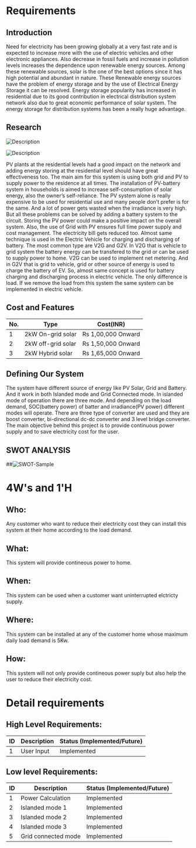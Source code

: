 # Requirements
## Introduction
Need for electricity has been growing globally at a very fast rate and is expected to increase more with the use of electric vehicles and other electronic appliances. Also decrease in fossil fuels and increase in pollution levels increases the dependence upon renewable energy sources. Among these renewable sources, solar is the one of the best options since it has  high potential and abundant in nature. These Renewable energy sources have the problem of energy storage and by the use of Electrical Energy Storage it can be resolved. Energy storage popularity has increased in residential due to its good contribution in electrical distribution system network also due to great economic performance of solar system. The energy storage for distribution systems has been a really huge advantage. 

## Research
![Description](https://github.com/deepakdanichy/Minor-Project-302808/blob/main/1_Requirements/Vehicle-to-Grid.png)


![Description](https://github.com/deepakdanichy/Minor-Project-302808/blob/main/1_Requirements/Energy-flow-during-G2V-and-V2G-operating-modes.png)


PV plants at the residential levels had a good impact on the network and adding energy storing at the residential level should have great effectiveness too. The main aim for this system is using both grid and PV to supply power to the residence at all times. The installation of PV-battery system in households is aimed to increase self-consumption of solar energy, also the owner’s self-reliance. The PV system alone is really expensive to be used for residential use and many people don’t prefer is for the same. And a lot of power gets wasted when the irradiance is very high. But all these problems can be solved by adding a battery system to the circuit. Storing the PV power could make a positive impact on the overall system. Also, the use of Grid with PV ensures full time power supply and cost management. The electricity bill gets reduced too.
Almost same technique is used in the Electric Vehicle for charging and discharging of battery. The most common type are V2G and G2V. In V2G that is vehicle to grid system the battery energy can be transfered to the grid or can be used to supply power to home. V2G can be used to implement net metering. And in G2V that is grid to vehicle, grid or other source of energy is used to charge the battery of EV. So, almost same concept is used for battery charging and discharging process in electric vehicle. The only difference is load. If we remove the load from this system the same system can be implemented in electric vehicle. 
## Cost and Features
No. |  Type   |    Cost(INR)    
-------|---------|----------------
1 | 2kW On-grid solar | Rs 1,00,000 Onward
2 | 2kW off-grid solar | Rs 1,50,000 Onward
3 | 2kW Hybrid solar  | Rs 1,65,000 Onward
## Defining Our System
The system have different source of energy like PV Solar, Grid and Battery. And it work in both Islanded mode and Grid Connected mode. In islanded mode of operation there are three mode. And depending on the load demand, SOC(battery power) of batter and irradiance(PV power) different modes will operate. There are three type of converter are used and they are boost converter, bi-directional dc-dc converter and 3 level bridge converter. The main objective behind this project is to provide continuous power supply and to save electricity cost for the user.
## SWOT ANALYSIS
##![SWOT-Sample](https://github.com/deepakdanichy/Minor-Project-302808/blob/main/1_Requirements/swot%20my.PNG)

# 4W&#39;s and 1&#39;H

## Who:

Any customer who want to reduce their electricity cost they can install this system at their home according to the load demand.

## What:

This system will provide contineous power to home.

## When:

This system can be used when a customer want uninterrupted elctricty supply.

## Where:

This system can be installed at any of the customer home whose maximum daily load demand is 5Kw.

## How:

This system will not only provide contineous power suply but also help the user to reduce their electricity cost.

# Detail requirements
## High Level Requirements:
ID |  Description   | Status (Implemented/Future)    
-------|---------|----------------
1 | User Input | Implemented

##  Low level Requirements:
ID |  Description   |  Status (Implemented/Future)   
-------|---------|----------------
1 | Power Calculation | Implemented
2 | Islanded mode 1 | Implemented
3 | Islanded mode 2 | Implemented
4 | Islanded mode 3 | Implemented
5 | Grid connected mode | Implemented
    
